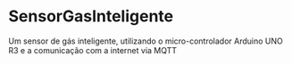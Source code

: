 # SensorGasInteligente
Um sensor de gás inteligente, utilizando o micro-controlador Arduino UNO R3 e a comunicação com a internet via MQTT
